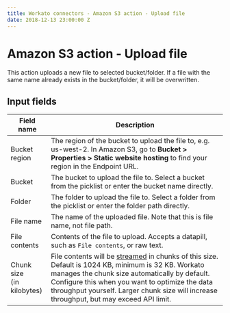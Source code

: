 ```yaml
---
title: Workato connectors - Amazon S3 action - Upload file
date: 2018-12-13 23:00:00 Z
---
```


# Amazon S3 action - Upload file
This action uploads a new file to selected bucket/folder. If a file with the same name already exists in the bucket/folder, it will be overwritten.

## Input fields
| Field name | Description |
|---|---|
| Bucket region | The region of the bucket to upload the file to, e.g. us-west-2. In Amazon S3, go to **Bucket > Properties > Static website hosting** to find your region in the Endpoint URL. |
| Bucket | The bucket to upload the file to. Select a bucket from the picklist or enter the bucket name directly. |
| Folder | The folder to upload the file to. Select a folder from the picklist or enter the folder path directly. |
| File name | The name of the uploaded file. Note that this is file name, not file path. |
| File contents | Contents of the file to upload. Accepts a datapill, such as `File contents`, or raw text. |
| Chunk size<br>(in kilobytes) | File contents will be [streamed](/features/file-streaming.md) in chunks of this size. Default is 1024 KB, minimum is 32 KB. Workato manages the chunk size automatically by default. Configure this when you want to optimize the data throughput yourself. Larger chunk size will increase throughput, but may exceed API limit. |
